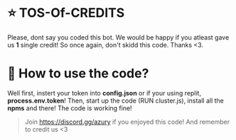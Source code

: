# ⭐ TOS-Of-CREDITS
Please, dont say you coded this bot. We would be happy if you atleast gave us **1** single credit!
So once again, don't skidd this code. Thanks <3.

# 💪 How to use the code?
Well first, instert your token into **config.json** or if your using replit, **process.env.token**!
Then, start up the code (RUN cluster.js), install all the **npms** and there! The code is working fine!


> Join https://discord.gg/azury if you enjoyed this code! And remember to credit us <3
